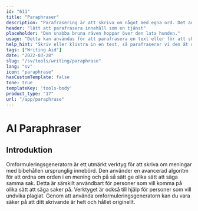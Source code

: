 ```yaml
---
id: "611"
title: "Paraphraser"
description: "Parafrasering är att skriva om något med egna ord. Det används ofta för att sammanfatta eller förenkla en text, eller för att göra den mer begriplig. Parafrasering kan också användas för att skapa nya versioner av befintligt innehåll, eller för att skapa innehåll som är mer lättillgängligt för en bredare publik."
header: "lätt att parafrasera innehåll som en tjänst"
placeholder: "Den snabba bruna räven hoppar över den lata hunden."
usage: "Detta kan användas för att parafrasera en text eller för att skapa nya versioner av befintligt innehåll."
help_hint: "Skriv eller klistra in en text, så parafraserar vi den åt dig."
tags: ["Writing Aid"]
date: "2022-03-28"
slug: "/sv/tools/writing/paraphrase"
lang: "sv"
icon: "paraphrase"
hasCustomTemplate: false
tone: true
templateKey: 'tools-body'
product_type: "17"
url: "/app/paraphrase"
---
```


# AI Paraphraser

## Introduktion

Omformuleringsgeneratorn är ett utmärkt verktyg för att skriva om meningar med bibehållen ursprunglig innebörd. Den använder en avancerad algoritm för att ordna om orden i en mening och på så sätt ge olika sätt att säga samma sak. Detta är särskilt användbart för personer som vill komma på olika sätt att säga saker på. Verktyget är också till hjälp för personer som vill undvika plagiat. Genom att använda omformuleringsgeneratorn kan du vara säker på att ditt skrivande är helt och hållet originellt.
